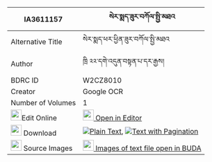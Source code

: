 |IA3611157|སེར་སྨད་ཟུར་བཀོལ་སྤྱི་མཐའ 
| --- | --- 
|Alternative Title |སེར་སྨད་ཕར་ཕྱིན་ཟུར་བཀོལ་སྤྱི་མཐའ
|Author| ཁྲི ༢༢་དགེ་འདུན་བསྟན་པ་དར་རྒྱས།
|BDRC ID | W2CZ8010
|Creator | Google OCR
|Number of Volumes| 1
|<img width="25" src="https://img.icons8.com/color/25/000000/edit-property.png">Edit Online| [<img width="25" src="https://avatars.githubusercontent.com/u/45091458?s=200&v=4"> Open in Editor](http://editor.openpecha.org/IA3611157)
|<img width="25" src="https://img.icons8.com/fluent/48/000000/download-2.png"/>  Download | [![](https://img.icons8.com/color/20/000000/txt.png)Plain Text](https://github.com/Openpecha/IA3611157/releases/download/v1/se_ra_me_zurkol_chi_ta_plain_IA3611157.zip), [![](https://img.icons8.com/color/20/000000/txt.png)Text with Pagination](https://github.com/Openpecha/IA3611157/releases/download/v1/se_ra_me_zurkol_chi_ta_pages_IA3611157.zip)
|<img width="25" src="https://img.icons8.com/plasticine/100/000000/pictures-folder.png"/>  Source Images | [<img width="25" src="https://library.bdrc.io/icons/BUDA-small.svg"> Images of text file open in BUDA](https://library.bdrc.io/show/bdr:W2CZ8010)